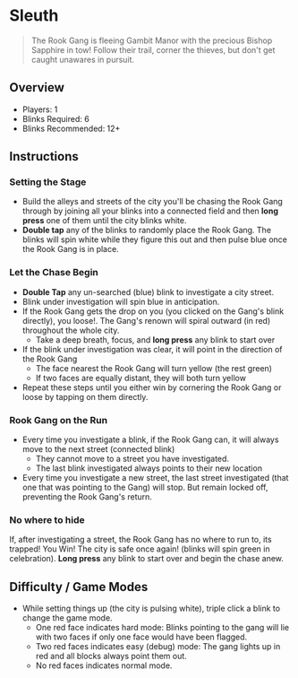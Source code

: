 # Sleuth

> The Rook Gang is fleeing Gambit Manor with the precious Bishop Sapphire in tow! Follow their trail, corner the thieves, but don't get caught unawares in pursuit.

## Overview

* Players: 1
* Blinks Required: 6
* Blinks Recommended: 12+

## Instructions

### Setting the Stage

* Build the alleys and streets of the city you'll be chasing the Rook Gang through by joining all your blinks into a connected field and then **long press** one of them until the city blinks white.
* **Double tap** any of the blinks to randomly place the Rook Gang. The blinks will spin white while they figure this out and then pulse blue once the Rook Gang is in place.

### Let the Chase Begin

* **Double Tap** any un-searched (blue) blink to investigate a city street.
* Blink under investigation will spin blue in anticipation.
* If the Rook Gang gets the drop on you (you clicked on the Gang's blink directly), you loose!. The Gang's renown  will spiral outward (in red) throughout the whole city.
  * Take a deep breath, focus, and **long press** any blink to start over
* If the blink under investigation was clear, it will point in the direction of the Rook Gang
  * The face nearest the Rook Gang will turn yellow (the rest green)
  * If two faces are equally distant, they will both turn yellow
* Repeat these steps until you either win by cornering the Rook Gang or loose by tapping on them directly.

### Rook Gang on the Run

* Every time you investigate a blink, if the Rook Gang can, it will always move to the next street (connected blink)
  * They cannot move to a street you have investigated.
  * The last blink investigated always points to their new location
* Every time you investigate a new street, the last street investigated (that one that was pointing to the Gang) will stop. But remain locked off, preventing the Rook Gang's return.

### No where to hide

If, after investigating a street, the Rook Gang has no where to run to, its trapped! You Win! The city is safe once again! (blinks will spin green in celebration). **Long press** any blink to start over and begin the chase anew.

## Difficulty / Game Modes

* While setting things up (the city is pulsing white), triple click a blink to change the game mode.
  * One red face indicates hard mode: Blinks pointing to the gang will lie with two faces if only one face would have been flagged.
  * Two red faces indicates easy (debug) mode: The gang lights up in red and all blocks always point them out.
  * No red faces indicates normal mode.
